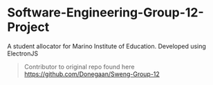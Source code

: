 # Software-Engineering-Group-12-Project
A student allocator for Marino Institute of Education. Developed using ElectronJS
>Contributor to original repo found here https://github.com/Donegaan/Sweng-Group-12

